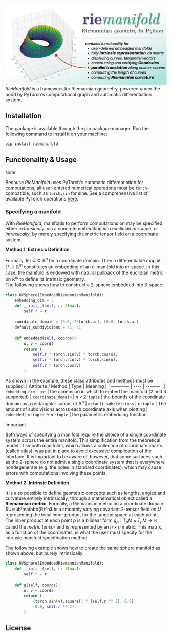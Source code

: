 ![Project Banner](project_banner.jpg) *RieManifold* is a framework for Riemannian geometry, powered under the hood by PyTorch's computational graph and automatic differentiation system.

## Installation
The package is available through the pip package manager. Run the following command to install it on your machine:
```sh
pip install riemanifold
```

## Functionality & Usage


> [!NOTE]  
> Because *RieManifold* uses PyTorch's automatic differentiation for computations, all user-entered numerical operations must be ``torch``-compatible, such as ``torch.sin`` for sine. See a comprehensive list of available PyTorch operations [here](https://docs.pytorch.org/docs/stable/torch.html).

### Specifying a manifold

With *RieManifold*, manifolds to perform computations on may be specified either *extrinsically*, via a concrete embedding into euclidian $m$-space, or *intrinsically*, by merely specifying the metric tensor field on a coordinate system.

**Method 1: Extrinsic Definition**

Formally, let $U\subset\mathbb{R}^n$ be a coordinate domain. Then a differentiable map $\varphi : U \to \mathbb{R}^m$ constitutes an embedding of an $n$-manifold into $m$-space. In this case, the manifold is endowed with natural pullback of the euclidian metric on $\mathbb{R}^m$ to define its intrinsic geometry.\
The following shows how to construct a 2-sphere embedded into 3-space:
```python
class UVSphere(EmbeddedRiemannianManifold):
    embedding_dim = 3
    def __init__(self, r: float):
        self.r = r

    coordinate_domain = [0.0, 2*torch.pi], [0.0, torch.pi]
    default_subdivisions = 41, 41
    
    def embedded(self, coords):
        u, v = coords
        return (
            self.r * torch.sin(v) * torch.cos(u),
            self.r * torch.sin(v) * torch.sin(u),
            self.r * torch.cos(v)
        )
```

As shown in the example, these class attributes and methods must be supplied:
| Attribute / Method | Type | Meaning |
| --------- | ---- | ------- |
| ``embedding_dim`` | ``int`` | the dimension in which to embed the manifold (2 and 3 supported)
| ``coordinate_domain`` | $n\times 2$-``tuple`` | the bounds of the coordinate domain as a rectangular subset of $\mathbb{R}^n$
| ``default_subdivisions`` | $n$-``tuple`` | The amount of subdivisions across each coordinate axis when plotting
| ``embedded`` | $n$-``tuple`` $\to$ $m$-``tuple`` | the parametric embedding function

> [!IMPORTANT]  
> Both ways of specifying a manifold require the choice of a single coordinate system across the entire manifold. This simplification from the theoretical model of smooth manifolds, which allows a collection of coordinate charts (called atlas), was put in place to avoid excessive complication of the interface. It is important to be aware of, however, that some surfaces such as the 2-sphere do not admit a single coordinate system that is everywhere nondegenerate (e.g. the poles in standard coordinates), which may cause errors with computations involving these points.

**Method 2: Intrinsic Definition**

It is also possible to define geometric concepts such as lengths, angles and curvature entirely intrinsically, through a mathematical object called a **Riemannian metric**. Formally, a Riemannian metric on a coordinate domain $U\sub\mathbb{R}^n$ is a smoothly varying covariant 2-tensor field  on $U$ representing the local inner product for the tangent space at each point. The inner product at each point $p$ is a bilinear form $g_p : T_pM \times T_pM \to \mathbb{R}$ called the *metric tensor* and is represented by an $n\times n$ matrix. This matrix, as a function of the coordinates, is what the user must specify for the intrinsic manifold specification method.

The following example shows how to create the same sphere manifold as shown above, but purely intrinsically:
```python
class UVSphere(EmbeddedRiemannianManifold):
    def __init__(self, r: float):
        self.r = r
    
    def g(self, coords):
        u, v = coords
        return (
            (torch.sin(v).square() * (self.r ** 2), 0.0),
            (0.0, self.r ** 2)
        )
```

## License
